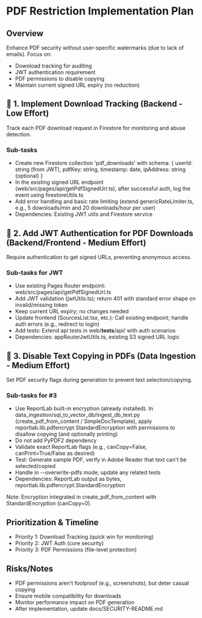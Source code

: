 # PDF Restriction Implementation Plan

## Overview

Enhance PDF security without user-specific watermarks (due to lack of emails). Focus on:

- Download tracking for auditing
- JWT authentication requirement
- PDF permissions to disable copying
- Maintain current signed URL expiry (no reduction)

## 🥚 1. Implement Download Tracking (Backend - Low Effort)

Track each PDF download request in Firestore for monitoring and abuse detection.

### Sub-tasks

- Create new Firestore collection 'pdf_downloads' with schema: { userId: string (from JWT), pdfKey: string, timestamp:
  date, ipAddress: string (optional) }
- In the existing signed URL endpoint (web/src/pages/api/getPdfSignedUrl.ts), after successful auth, log the event using
  firestoreUtils.ts
- Add error handling and basic rate limiting (extend genericRateLimiter.ts, e.g., 5 downloads/min and 20 downloads/hour
  per user)
- Dependencies: Existing JWT utils and Firestore service

## 🥚 2. Add JWT Authentication for PDF Downloads (Backend/Frontend - Medium Effort)

Require authentication to get signed URLs, preventing anonymous access.

### Sub-tasks for JWT

- Use existing Pages Router endpoint: web/src/pages/api/getPdfSignedUrl.ts
- Add JWT validation (jwtUtils.ts); return 401 with standard error shape on invalid/missing token
- Keep current URL expiry; no changes needed
- Update frontend (SourcesList.tsx, etc.): Call existing endpoint; handle auth errors (e.g., redirect to login)
- Add tests: Extend api tests in web/**tests**/api/ with auth scenarios
- Dependencies: appRouterJwtUtils.ts, existing S3 signed URL logic

## 🐣 3. Disable Text Copying in PDFs (Data Ingestion - Medium Effort)

Set PDF security flags during generation to prevent text selection/copying.

### Sub-tasks for #3

- Use ReportLab built-in encryption (already installed). In data_ingestion/sql_to_vector_db/ingest_db_text.py
  (create_pdf_from_content / SimpleDocTemplate), apply reportlab.lib.pdfencrypt.StandardEncryption with permissions to
  disallow copying (and optionally printing)
- Do not add PyPDF2 dependency
- Validate exact ReportLab flags (e.g., canCopy=False, canPrint=True/False as desired)
- Test: Generate sample PDF, verify in Adobe Reader that text can't be selected/copied
- Handle in --overwrite-pdfs mode; update any related tests
- Dependencies: ReportLab output as bytes, reportlab.lib.pdfencrypt.StandardEncryption

Note: Encryption integrated in create_pdf_from_content with StandardEncryption (canCopy=0).

## Prioritization & Timeline

- Priority 1: Download Tracking (quick win for monitoring)
- Priority 2: JWT Auth (core security)
- Priority 3: PDF Permissions (file-level protection)

## Risks/Notes

- PDF permissions aren't foolproof (e.g., screenshots), but deter casual copying
- Ensure mobile compatibility for downloads
- Monitor performance impact on PDF generation
- After implementation, update docs/SECURITY-README.md
